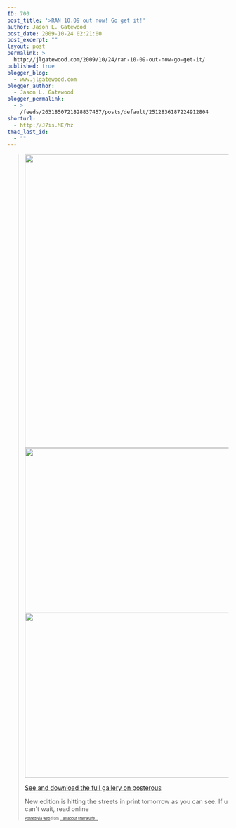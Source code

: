 ```yaml
---
ID: 700
post_title: '>RAN 10.09 out now! Go get it!'
author: Jason L. Gatewood
post_date: 2009-10-24 02:21:00
post_excerpt: ""
layout: post
permalink: >
  http://jlgatewood.com/2009/10/24/ran-10-09-out-now-go-get-it/
published: true
blogger_blog:
  - www.jlgatewood.com
blogger_author:
  - Jason L. Gatewood
blogger_permalink:
  - >
    /feeds/2631850721828837457/posts/default/2512836187224912804
shorturl:
  - http://J7is.ME/hz
tmac_last_id:
  - ""
---
```

><p><a href="http://posterous.com/getfile/files.posterous.com/starrwulfe/EAeAEgxsopkAgFimbDhceAApCFlvExjqwApewpoqCqkxCrolHqAprEdpoFli/IMG_0055.jpg.scaled1000.jpg"><img src="http://posterous.com/getfile/files.posterous.com/starrwulfe/EAeAEgxsopkAgFimbDhceAApCFlvExjqwApewpoqCqkxCrolHqAprEdpoFli/IMG_0055.jpg.scaled500.jpg" width="500" height="667" /></a> <a href="http://posterous.com/getfile/files.posterous.com/starrwulfe/cuginkuyyjgkzemsmpojaFfzfvGizkapnCCdhFemHmqJvIlrrcsJhfhsCgDB/IMG_0056.jpg.scaled1000.jpg"><img src="http://posterous.com/getfile/files.posterous.com/starrwulfe/cuginkuyyjgkzemsmpojaFfzfvGizkapnCCdhFemHmqJvIlrrcsJhfhsCgDB/IMG_0056.jpg.scaled500.jpg" width="500" height="375" /></a> <a href="http://posterous.com/getfile/files.posterous.com/starrwulfe/FDFqphHIJsrqnfJDhnIyEabvppjBylBumhIJyqJmIfJkJrgyFEJHpHoJgaGJ/IMG_0057.jpg.scaled1000.jpg"><img src="http://posterous.com/getfile/files.posterous.com/starrwulfe/FDFqphHIJsrqnfJDhnIyEabvppjBylBumhIJyqJmIfJkJrgyFEJHpHoJgaGJ/IMG_0057.jpg.scaled500.jpg" width="500" height="375" /></a> <div><a href="http://starrwulfe.posterous.com/ran-1009-out-now-go-get-it">See and download the full gallery on posterous</a></div></p>New edition is hitting the streets in print tomorrow as you can see. If u can't wait, read online      <p style="font-size: 8px;">  <a href="http://posterous.com">Posted via web</a>   from <a href="http://starrwulfe.posterous.com/ran-1009-out-now-go-get-it">...all about starrwulfe...</a>  </p>